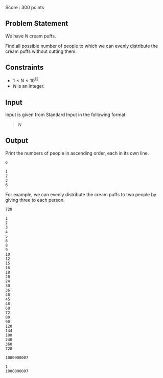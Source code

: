 Score : $300$ points

## Problem Statement

We have $N$ cream puffs.

Find all possible number of people to which we can evenly distribute the cream puffs without cutting them.

## Constraints

- $1 \leq N \leq 10^{12}$
- $N$ is an integer.

## Input

Input is given from Standard Input in the following format:

> $N$

## Output

Print the numbers of people in ascending order, each in its own line.

```input1
6
```

```output1
1
2
3
6
```

For example, we can evenly distribute the cream puffs to two people by giving three to each person.

```input2
720
```

```output2
1
2
3
4
5
6
8
9
10
12
15
16
18
20
24
30
36
40
45
48
60
72
80
90
120
144
180
240
360
720
```

```input3
1000000007
```

```output3
1
1000000007
```